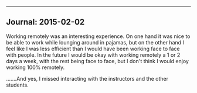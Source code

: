 -------------------
Journal: 2015-02-02
-------------------

Working remotely was an interesting experience.  On one hand it was nice to be able to work while lounging around in pajamas, but on the other hand I feel like I was less efficient than I would have been working face to face with people.  In the future I would be okay with working remotely a 1 or 2 days a week, with the rest being face to face, but I don't think I would enjoy working 100% remotely.

.......And yes, I missed interacting with the instructors and the other students.